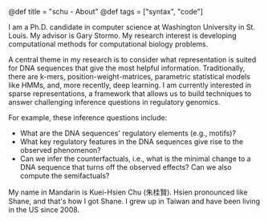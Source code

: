 @def title = "schu - About"
@def tags = ["syntax", "code"]

I am a Ph.D. candidate in computer science at Washington University in St. Louis. My advisor is Gary Stormo. My research interest is developing computational methods for computational biology problems.

A central theme in my research is to consider what representation is suited for DNA sequences that give the most helpful information. Traditionally, there are k-mers, position-weight-matrices, parametric statistical models like HMMs, and, more recently, deep learning. I am currently interested in sparse representations, a framework that allows us to build techniques to answer challenging inference questions in regulatory genomics.

For example, these inference questions include:
- What are the DNA sequences' regulatory elements (e.g., motifs)?
- What key regulatory features in the DNA sequences give rise to the observed phenomenon?
- Can we infer the counterfactuals, i.e., what is the minimal change to a DNA sequence that turns off the observed effects? Can we also compute the semifactuals?


My name in Mandarin is Kuei-Hsien Chu (朱桂賢). Hsien pronounced like Shane, and that's how I got Shane. I grew up in Taiwan and have been living in the US since 2008.

